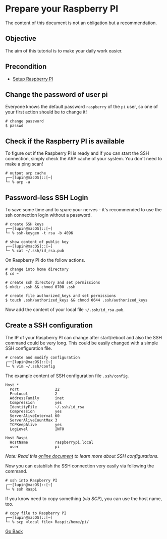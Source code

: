 # Prepare your Raspberry PI

The content of this document is not an obligation but a recommendation.

## Objective

The aim of this tutorial is to make your daily work easier.

## Precondition

- [Setup Raspberry PI](../Setup)

## Change the password of user pi

Everyone knows the default password `raspberry` of the `pi` user, so one of your first action should be to change it!

```shell
# change password
$ passwd
```

## Check if the Raspberry PI is available

To figure out if the Raspberry PI is ready and if you can start the SSH connection, simply check the ARP cache of your system. You don't need to make a ping scan!

```shell
# output arp cache
┌──[lupin@macOS]::[~]
└─ % arp -a
```

## Password-less SSH Login

To save some time and to spare your nerves - it's recommended to use the ssh connection login without a password.

```shell
# create SSH keys
┌──[lupin@macOS]::[~]
└─ % ssh-keygen -t rsa -b 4096

# show content of public key
┌──[lupin@macOS]::[~]
└─ % cat ~/.ssh/id_rsa.pub
```

On Raspberry PI do the follow actions.

```shell
# change into home directory
$ cd ~

# create ssh directory and set permissions
$ mkdir .ssh && chmod 0700 .ssh

# create file authorized_keys and set permissions
$ touch .ssh/authorized_keys && chmod 0644 .ssh/authorized_keys
```

Now add the content of your local file `~/.ssh/id_rsa.pub`.

## Create a SSH configuration

The IP of your Raspberry PI can change after start/reboot and also the SSH command could be very long. This could be easily changed with a simple SSH configuration file.

```shell
# create and modify configuration
┌──[lupin@macOS]::[~]
└─ % vim ~/.ssh/config
```

The example content of SSH configuration file `.ssh/config`.

```
Host *
  Port                22
  Protocol            2
  AddressFamily       inet
  Compression         yes
  IdentityFile        ~/.ssh/id_rsa
  Compression         yes
  ServerAliveInterval 60
  ServerAliveCountMax 3
  TCPKeepAlive        yes
  LogLevel            INFO

Host Raspi
  HostName            raspberrypi.local
  user                pi
```

_Note: Read this [online document](https://www.ssh.com/ssh/config/) to learn more about SSH configurations._

Now you can establish the SSH connection very easily via following the command.

```shell
# ssh into Raspberry PI
┌──[lupin@macOS]::[~]
└─ % ssh Raspi
```

If you know need to copy something (_via SCP_), you can use the host name, too.

```shell
# copy file to Raspberry PI
┌──[lupin@macOS]::[~]
└─ % scp <local file> Raspi:/home/pi/
```

[Go Back](../readme.md)
